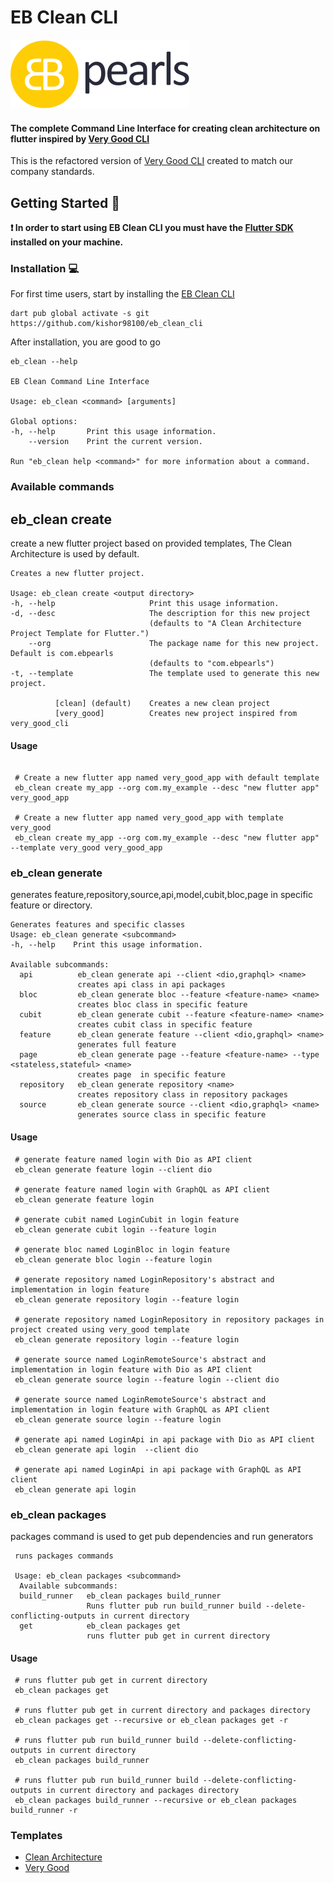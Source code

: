 # EB Clean CLI

<img src="./doc/assets/logo-ebpearls.svg">

#### The complete Command Line Interface for creating clean architecture on flutter inspired by [Very Good CLI](https://pub.dev/packages/very_good_cli)

This is the refactored version of [Very Good CLI](https://pub.dev/packages/very_good_cli) created to match our company
standards.

## Getting Started 🚀

**❗ In order to start using EB Clean CLI you must have the [Flutter SDK](https://docs.flutter.dev/get-started/install)
installed on your
machine.**

### Installation 💻

For first time users, start by installing the [EB Clean CLI](https://github.com/kishor98100/eb_clean_cli)

```shell
dart pub global activate -s git https://github.com/kishor98100/eb_clean_cli
```

After installation, you are good to go

```shell
eb_clean --help

EB Clean Command Line Interface

Usage: eb_clean <command> [arguments]

Global options:
-h, --help       Print this usage information.
    --version    Print the current version.

Run "eb_clean help <command>" for more information about a command.
```

### Available commands

## eb_clean create

create a new flutter project based on provided templates, The Clean Architecture is used by default.

```shell
Creates a new flutter project.

Usage: eb_clean create <output directory>
-h, --help                     Print this usage information.
-d, --desc                     The description for this new project
                               (defaults to "A Clean Architecture Project Template for Flutter.")
    --org                      The package name for this new project. Default is com.ebpearls
                               (defaults to "com.ebpearls")
-t, --template                 The template used to generate this new project.

          [clean] (default)    Creates a new clean project
          [very_good]          Creates new project inspired from very_good_cli
```

#### Usage

```shell

 # Create a new flutter app named very_good_app with default template
 eb_clean create my_app --org com.my_example --desc "new flutter app"  very_good_app

 # Create a new flutter app named very_good_app with template very_good
 eb_clean create my_app --org com.my_example --desc "new flutter app" --template very_good very_good_app

```

### eb_clean generate

generates feature,repository,source,api,model,cubit,bloc,page in specific feature or directory.

```shell
Generates features and specific classes
Usage: eb_clean generate <subcommand>
-h, --help    Print this usage information.

Available subcommands:
  api          eb_clean generate api --client <dio,graphql> <name>
               creates api class in api packages
  bloc         eb_clean generate bloc --feature <feature-name> <name>
               creates bloc class in specific feature
  cubit        eb_clean generate cubit --feature <feature-name> <name>
               creates cubit class in specific feature
  feature      eb_clean generate feature --client <dio,graphql> <name>
               generates full feature
  page         eb_clean generate page --feature <feature-name> --type <stateless,stateful> <name>
               creates page  in specific feature
  repository   eb_clean generate repository <name>
               creates repository class in repository packages
  source       eb_clean generate source --client <dio,graphql> <name>
               generates source class in specific feature
```

#### Usage

```shell
 # generate feature named login with Dio as API client
 eb_clean generate feature login --client dio

 # generate feature named login with GraphQL as API client
 eb_clean generate feature login 

 # generate cubit named LoginCubit in login feature
 eb_clean generate cubit login --feature login

 # generate bloc named LoginBloc in login feature
 eb_clean generate bloc login --feature login

 # generate repository named LoginRepository's abstract and implementation in login feature
 eb_clean generate repository login --feature login

 # generate repository named LoginRepository in repository packages in project created using very_good template
 eb_clean generate repository login --feature login

 # generate source named LoginRemoteSource's abstract and implementation in login feature with Dio as API client
 eb_clean generate source login --feature login --client dio

 # generate source named LoginRemoteSource's abstract and implementation in login feature with GraphQL as API client
 eb_clean generate source login --feature login

 # generate api named LoginApi in api package with Dio as API client
 eb_clean generate api login  --client dio

 # generate api named LoginApi in api package with GraphQL as API client
 eb_clean generate api login
```

### eb_clean packages

packages command is used to get pub dependencies and run generators

```shell
 runs packages commands

 Usage: eb_clean packages <subcommand>
  Available subcommands:
  build_runner   eb_clean packages build_runner
                 Runs flutter pub run build_runner build --delete-conflicting-outputs in current directory
  get            eb_clean packages get
                 runs flutter pub get in current directory
```

#### Usage

```shell
 # runs flutter pub get in current directory
 eb_clean packages get

 # runs flutter pub get in current directory and packages directory 
 eb_clean packages get --recursive or eb_clean packages get -r

 # runs flutter pub run build_runner build --delete-conflicting-outputs in current directory 
 eb_clean packages build_runner 

 # runs flutter pub run build_runner build --delete-conflicting-outputs in current directory and packages directory
 eb_clean packages build_runner --recursive or eb_clean packages build_runner -r
```

### Templates

- [Clean Architecture](doc/CLEAN_README.md)
- [Very Good](doc/VERY_GOOD_README.md)